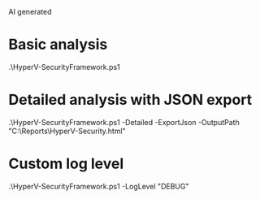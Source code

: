 AI generated

# Basic analysis
.\HyperV-SecurityFramework.ps1

# Detailed analysis with JSON export
.\HyperV-SecurityFramework.ps1 -Detailed -ExportJson -OutputPath "C:\Reports\HyperV-Security.html"

# Custom log level
.\HyperV-SecurityFramework.ps1 -LogLevel "DEBUG"